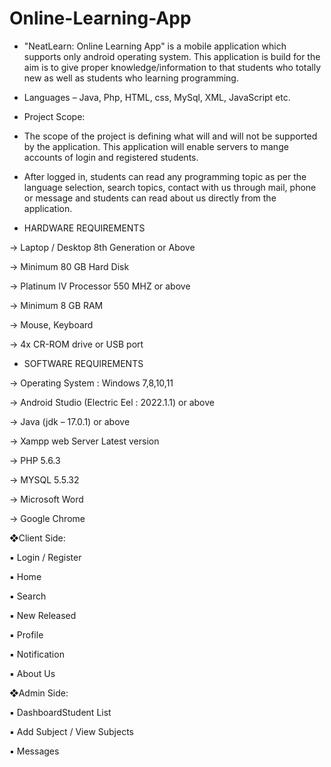 # Online-Learning-App

* "NeatLearn: Online Learning App" is a mobile application which supports 
only android operating system. This application is build for the aim is to give 
proper knowledge/information to that students who totally new as well as 
students who learning programming.

*  Languages – Java, Php, HTML, css, MySql, XML, JavaScript etc.

* Project Scope: 
* The scope of the project is defining what will and will not be supported by the application. This application will enable servers to mange accounts of login and registered students.
* After logged in, students can read any programming topic as per the language selection, search topics, contact with us through mail, phone or message and students can read about us directly from the application.

* HARDWARE REQUIREMENTS

 -> Laptop / Desktop 8th Generation or Above
 
 -> Minimum 80 GB Hard Disk
 
 -> Platinum IV Processor 550 MHZ or above
 
 -> Minimum 8 GB RAM
 
 -> Mouse, Keyboard
 
 -> 4x CR-ROM drive or USB port
 
*  SOFTWARE REQUIREMENTS
 
 -> Operating System : Windows 7,8,10,11
 
 -> Android Studio (Electric Eel : 2022.1.1) or above
 
 -> Java (jdk – 17.0.1) or above
 
 -> Xampp web Server Latest version
 
 -> PHP 5.6.3
 
 -> MYSQL 5.5.32
 
 -> Microsoft Word
 
 -> Google Chrome
 
 
 ❖Client Side:

▪ Login / Register

▪ Home

▪ Search

▪ New Released

▪ Profile

▪ Notification

▪ About Us


❖Admin Side:

▪ DashboardStudent List

▪ Add Subject / View Subjects

▪ Messages
